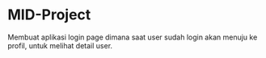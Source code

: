 # MID-Project

Membuat aplikasi login page dimana saat user sudah login akan menuju ke profil, untuk melihat detail user.
